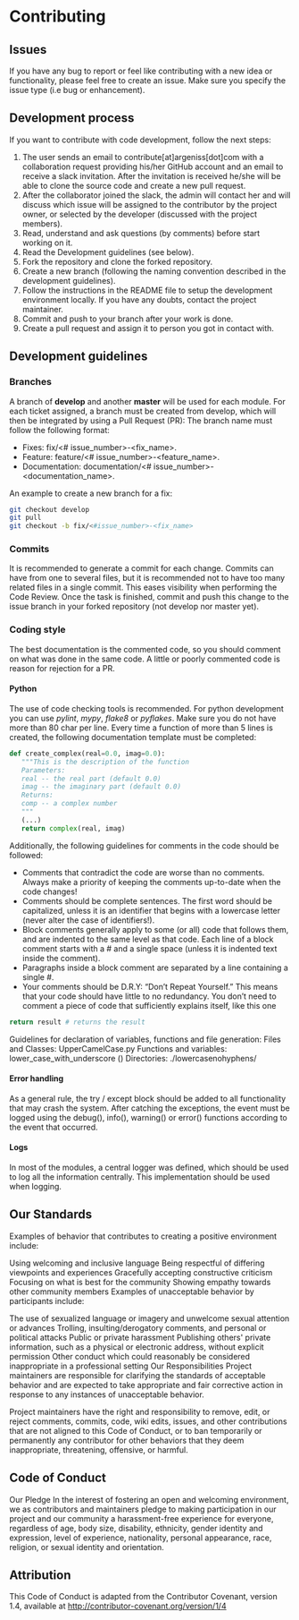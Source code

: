 # Contributing

## Issues

If you have any bug to report or feel like contributing with a new idea or functionality, please feel free to create an issue. Make sure you specify the issue type (i.e bug or enhancement).

## Development process

If you want to contribute with code development, follow the next steps:

1. The user sends an email to contribute[at]argeniss[dot]com with a collaboration request providing his/her GitHub account and an email to receive a slack invitation. After the invitation is received he/she will be able to clone the source code and create a new pull request.
2. After the collaborator joined the slack, the admin will contact her and will discuss which issue will be assigned to the contributor by the project owner, or selected by the developer (discussed with the project members).
3. Read, understand and ask questions (by comments) before start working on it.
4. Read the Development guidelines (see below).
5. Fork the repository and clone the forked repository.
6. Create a new branch (following the naming convention described in the development guidelines).
7. Follow the instructions in the README file to setup the development environment locally. If you have any doubts, contact the project maintainer.
8. Commit and push to your branch after your work is done.
9. Create a pull request and assign it to person you got in contact with.

## Development guidelines

### Branches

A branch of **develop** and another **master** will be used for each module.
For each ticket assigned, a branch must be created from develop, which will then be integrated by using a Pull Request (PR):
The branch name must follow the following format:

* Fixes: fix/<# issue_number>-<fix_name>.
* Feature: feature/<# issue_number>-<feature_name>.
* Documentation: documentation/<# issue_number>-<documentation_name>.

An example to create a new branch for a fix:

```bash
git checkout develop
git pull
git checkout -b fix/<#issue_number>-<fix_name>
```

### Commits

It is recommended to generate a commit for each change. Commits can have from one to several files, but it is recommended not to have too many related files in a single commit. This eases visibility when performing the Code Review.
Once the task is finished, commit and push this change to the issue branch in your forked repository (not develop nor master yet).

### Coding style

The best documentation is the commented code, so you should comment on what was done in the same code. A little or poorly commented code is reason for rejection for a PR.

#### Python

The use of code checking tools is recommended. For python development you can use *pylint*, *mypy*, *flake8* or *pyflakes*.
Make sure you do not have more than 80 char per line.
Every time a function of more than 5 lines is created, the following documentation template must be completed:

```python
def create_complex(real=0.0, imag=0.0):
   """This is the description of the function
   Parameters:
   real -- the real part (default 0.0)
   imag -- the imaginary part (default 0.0)
   Returns:
   comp -- a complex number
   """
   (...)
   return complex(real, imag)
```

Additionally, the following guidelines for comments in the code should be followed:

* Comments that contradict the code are worse than no comments. Always make a priority of keeping the comments up-to-date when the code changes!
* Comments should be complete sentences. The first word should be capitalized, unless it is an identifier that begins with a lowercase letter (never alter the case of identifiers!).
* Block comments generally apply to some (or all) code that follows them, and are indented to the same level as that code. Each line of a block comment starts with a # and a single space (unless it is indented text inside the comment).
* Paragraphs inside a block comment are separated by a line containing a single #.
* Your comments should be D.R.Y: “Don’t Repeat Yourself.” This means that your code should have little to no redundancy. You don’t need to comment a piece of code that sufficiently explains itself, like this one

```python
return result # returns the result
```

Guidelines for declaration of variables, functions and file generation:
Files and Classes: UpperCamelCase.py
Functions and variables: lower_case_with_underscore ()
Directories: ./lowercasenohyphens/

#### Error handling

As a general rule, the try / except block should be added to all functionality that may crash the system. After catching the exceptions, the event must be logged using the debug(), info(), warning() or error() functions according to the event that occurred.

#### Logs

In most of the modules, a central logger was defined, which should be used to log all the information centrally. This implementation should be used when logging.

## Our Standards

Examples of behavior that contributes to creating a positive environment include:

Using welcoming and inclusive language
Being respectful of differing viewpoints and experiences
Gracefully accepting constructive criticism
Focusing on what is best for the community
Showing empathy towards other community members
Examples of unacceptable behavior by participants include:

The use of sexualized language or imagery and unwelcome sexual attention or advances
Trolling, insulting/derogatory comments, and personal or political attacks
Public or private harassment
Publishing others' private information, such as a physical or electronic address, without explicit permission
Other conduct which could reasonably be considered inappropriate in a professional setting
Our Responsibilities
Project maintainers are responsible for clarifying the standards of acceptable behavior and are expected to take appropriate and fair corrective action in response to any instances of unacceptable behavior.

Project maintainers have the right and responsibility to remove, edit, or reject comments, commits, code, wiki edits, issues, and other contributions that are not aligned to this Code of Conduct, or to ban temporarily or permanently any contributor for other behaviors that they deem inappropriate, threatening, offensive, or harmful.

## Code of Conduct

Our Pledge
In the interest of fostering an open and welcoming environment, we as contributors and maintainers pledge to making participation in our project and our community a harassment-free experience for everyone, regardless of age, body size, disability, ethnicity, gender identity and expression, level of experience, nationality, personal appearance, race, religion, or sexual identity and orientation.

## Attribution

This Code of Conduct is adapted from the Contributor Covenant, version 1.4, available at http://contributor-covenant.org/version/1/4
